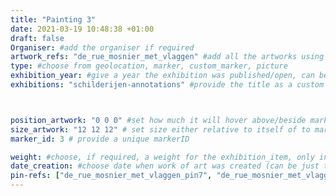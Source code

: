 ```yaml
---
title: "Painting 3"
date: 2021-03-19 10:48:38 +01:00
draft: false
Organiser: #add the organiser if required
artwork_refs: "de_rue_mosnier_met_vlaggen" #add all the artworks using their unique ID Name
type: #choose from geolocation, marker, custom_marker, picture
exhibition_year: #give a year the exhibition was published/open, can be different of creation date of this item
exhibitions: "schilderijen-annotations" #provide the title as a custom category so it creates a page for the exhibition



position_artwork: "0 0 0" #set how much it will hover above/beside marker/geolocation. Use "0 0 0" for 3 axes
size_artwork: "12 12 12" # set size either relative to itself of to markers
marker_id: 3 # provide a unique markerID

weight: #choose, if required, a weight for the exhibition_item, only integers
date_creation: #choose date when work of art was created (can be just the year)
pin-refs: ["de_rue_mosnier_met_vlaggen_pin7", "de_rue_mosnier_met_vlaggen_pin8" , "de_rue_mosnier_met_vlaggen_pin9", "de_rue_mosnier_met_vlaggen_pin10", "de_rue_mosnier_met_vlaggen_pin11"]
---
```

